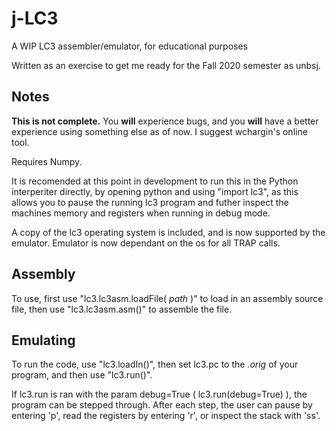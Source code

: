 # j-LC3
A WIP LC3 assembler/emulator, for educational purposes

Written as an exercise to get me ready for the Fall 2020 semester as unbsj.

## Notes

**This is not complete.** You **will** experience bugs, and you **will** have a better experience using something else as of now. I suggest wchargin's online tool. 

Requires Numpy.

It is recomended at this point in development to run this in the Python interperiter directly, by opening python and using "import lc3", as this allows you to pause the running lc3 program and futher inspect the machines memory and registers when running in debug mode.

A copy of the lc3 operating system is included, and is now supported by the emulator. Emulator is now dependant on the os for all TRAP calls.

## Assembly

To use, first use "lc3.lc3asm.loadFile( *path* )" to load in an assembly source file, then use "lc3.lc3asm.asm()" to assemble the file.

## Emulating

To run the code, use "lc3.loadIn()", then set lc3.pc to the *.orig* of your program, and then use "lc3.run()".

If lc3.run is ran with the param debug=True ( lc3.run(debug=True) ), the program can be stepped through. After each step, the user can pause by entering 'p', read the registers by entering 'r', or inspect the stack with 'ss'.
